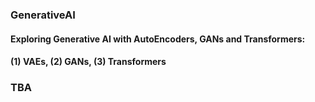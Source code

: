 ### GenerativeAI
#### Exploring Generative AI with AutoEncoders, GANs and Transformers: 
#### (1) VAEs, (2) GANs, (3) Transformers
### TBA
